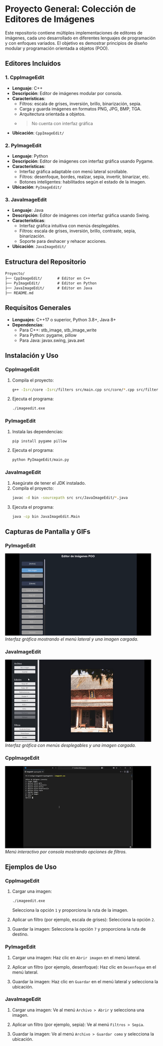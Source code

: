 # Proyecto General: Colección de Editores de Imágenes

Este repositorio contiene múltiples implementaciones de editores de imágenes, cada uno desarrollado en diferentes lenguajes de programación y con enfoques variados. El objetivo es demostrar principios de diseño modular y programación orientada a objetos (POO).

## Editores Incluidos

### 1. CppImageEdit
- **Lenguaje**: C++
- **Descripción**: Editor de imágenes modular por consola.
- **Características**:
  - Filtros: escala de grises, inversión, brillo, binarización, sepia.
  - Carga y guarda imágenes en formatos PNG, JPG, BMP, TGA.
  - Arquitectura orientada a objetos.
  - > No cuenta con interfaz gráfica
- **Ubicación**: `CppImageEdit/`

### 2. PyImageEdit
- **Lenguaje**: Python
- **Descripción**: Editor de imágenes con interfaz gráfica usando Pygame.
- **Características**:
  - Interfaz gráfica adaptable con menú lateral scrollable.
  - Filtros: desenfoque, bordes, realzar, sepia, invertir, binarizar, etc.
  - Botones inteligentes: habilitados según el estado de la imagen.
- **Ubicación**: `PyImageEdit/`

### 3. JavaImageEdit
- **Lenguaje**: Java
- **Descripción**: Editor de imágenes con interfaz gráfica usando Swing.
- **Características**:
  - Interfaz gráfica intuitiva con menús desplegables.
  - Filtros: escala de grises, inversión, brillo, contraste, sepia, binarización.
  - Soporte para deshacer y rehacer acciones.
- **Ubicación**: `JavaImageEdit/`

## Estructura del Repositorio
```
Proyecto/
├── CppImageEdit/       # Editor en C++
├── PyImageEdit/        # Editor en Python
├── JavaImageEdit/      # Editor en Java
├── README.md           
```

## Requisitos Generales
- **Lenguajes**: C++17 o superior, Python 3.8+, Java 8+
- **Dependencias**:
  - Para C++: stb_image, stb_image_write
  - Para Python: pygame, pillow
  - Para Java: javax.swing, java.awt

## Instalación y Uso

### CppImageEdit
1. Compila el proyecto:
   ```sh
   g++ -Isrc/core -Isrc/filters src/main.cpp src/core/*.cpp src/filters/*.cpp -o imageedit.exe
   ```
2. Ejecuta el programa:
   ```sh
   ./imageedit.exe
   ```

### PyImageEdit
1. Instala las dependencias:
   ```sh
   pip install pygame pillow
   ```
2. Ejecuta el programa:
   ```sh
   python PyImageEdit/main.py
   ```

### JavaImageEdit
1. Asegúrate de tener el JDK instalado.
2. Compila el proyecto:
   ```sh
   javac -d bin -sourcepath src src/JavaImageEdit/*.java
   ```
3. Ejecuta el programa:
   ```sh
   java -cp bin JavaImageEdit.Main
   ```

## Capturas de Pantalla y GIFs

### PyImageEdit
![Interfaz PyImageEdit](Assets/PyEditImage.gif)
*Interfaz gráfica mostrando el menú lateral y una imagen cargada.*

### JavaImageEdit
![Interfaz JavaImageEdit](Assets/JavaEditImage.gif)
*Interfaz gráfica con menús desplegables y una imagen cargada.*

### CppImageEdit
![Consola CppImageEdit](Assets/CppEditImage.gif)
*Menú interactivo por consola mostrando opciones de filtros.*

## Ejemplos de Uso

### CppImageEdit
1. Cargar una imagen:
   ```sh
   ./imageedit.exe
   ```
   Selecciona la opción `1` y proporciona la ruta de la imagen.

2. Aplicar un filtro (por ejemplo, escala de grises):
   Selecciona la opción `2`.

3. Guardar la imagen:
   Selecciona la opción `7` y proporciona la ruta de destino.

### PyImageEdit
1. Cargar una imagen:
   Haz clic en `Abrir imagen` en el menú lateral.

2. Aplicar un filtro (por ejemplo, desenfoque):
   Haz clic en `Desenfoque` en el menú lateral.

3. Guardar la imagen:
   Haz clic en `Guardar` en el menú lateral y selecciona la ubicación.

### JavaImageEdit
1. Cargar una imagen:
   Ve al menú `Archivo > Abrir` y selecciona una imagen.

2. Aplicar un filtro (por ejemplo, sepia):
   Ve al menú `Filtros > Sepia`.

3. Guardar la imagen:
   Ve al menú `Archivo > Guardar como` y selecciona la ubicación.
